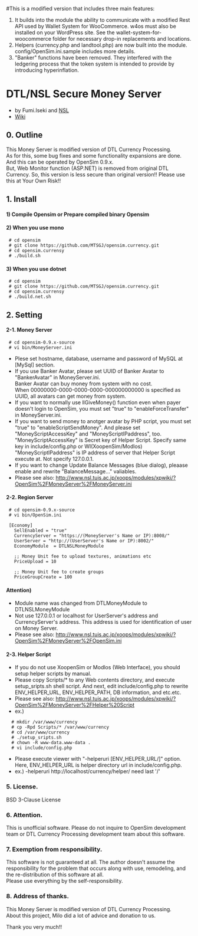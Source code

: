 #This is a modified version that includes three main features:
1. It builds into the module the ability to communicate with a modified Rest API used by Wallet System for WooCommerce. w4os must also be installed on your WordPress site. See the wallet-system-for-woocommerce folder for necessary drop-in replacements and locations.
2. Helpers (currency.php and landtool.php) are now built into the module. config/OpenSim.ini.sample includes more details.
3. "Banker" functions have been removed. They interfered with the ledgering process that the token system is intended to provide by introducing hyperinflation.

# DTL/NSL Secure Money Server
- by Fumi.Iseki and [NSL](http://www.nsl.tuis.ac.jp)
- [Wiki](https://polaris.star-dust.jp/pukiwiki/?OpenSim/MoneyServer)

## 0. Outline
 This Money Server is modified version of DTL Currency Processing.  
 As for this, some bug fixes and some functionality expansions are done. And this can be operated by OpenSim 0.9.x.   
 But, Web Monitor function (ASP.NET) is removed from original DTL Currency. So, this version is less secure than original 
 version!! Please use this at Your Own Risk!!

## 1. Install
#### 1) Compile Opensim or Prepare compiled binary Opensim
#### 2) When you use mono
```
 # cd opensim
 # git clone https://github.com/MTSGJ/opensim.currency.git
 # cd opensim.currensy
 # ./build.sh
```
#### 3) When you use dotnet
```
 # cd opensim
 # git clone https://github.com/MTSGJ/opensim.currency.git
 # cd opensim.currensy
 # ./build.net.sh
```

## 2. Setting
#### 2-1. Money Server
```
 # cd opensim-0.9.x-source
 # vi bin/MoneyServer.ini 
```
- Plese set hostname, database, username and password of MySQL at [MySql] section.
- If you use Banker Avatar, please set UUID of Banker Avatar to "BankerAvatar" in MoneyServer.ini.  
    Banker Avatar can buy money from system with no cost.  
    When 00000000-0000-0000-0000-000000000000 is specified as UUID, all avatars can get money from system.
- If you want to normally use llGiveMoney() function even when payer doesn't login to OpenSim, you must set "true" to "enableForceTransfer" in MoneyServer.ini.
- If you want to send money to anotger avatar by PHP script, you must set "true" to "enableScriptSendMoney". And please set "MoneyScriptAccessKey" and "MoneyScriptIPaddress", too.
    "MoneyScriptAccessKey" is Secret key of Helper Script. Specify same key in include/config.php or WI(XoopenSim/Modlos)  
    "MoneyScriptIPaddress" is IP address of server that Helper Script execute at. Not specify 127.0.0.1.   
- If you want to change Update Balance Messages (blue dialog), pleaase enable and rewrite "BalanceMessage..." valiables.
- Please see also: http://www.nsl.tuis.ac.jp/xoops/modules/xpwiki/?OpenSim%2FMoneyServer%2FMoneyServer.ini

#### 2-2. Region Server
```
 # cd opensim-0.9.x-source
 # vi bin/OpenSim.ini 
```
```
 [Economy]
   SellEnabled = "true"
   CurrencyServer = "https://(MoneyServer's Name or IP):8008/"  
   UserServer = "http://(UserServer's Name or IP):8002/"
   EconomyModule  = DTLNSLMoneyModule

   ;; Money Unit fee to upload textures, animations etc
   PriceUpload = 10

   ;; Money Unit fee to create groups
   PriceGroupCreate = 100
 ```
 #### Attention) 
  - Module name was changed from DTLMoneyModule to DTLNSLMoneyModule
  - Not use 127.0.0.1 or localhost for UserServer's address and CurrencyServer's address. 
    This address is used for identification of user on Money Server.
  - Please see also: http://www.nsl.tuis.ac.jp/xoops/modules/xpwiki/?OpenSim%2FMoneyServer%2FOpenSim.ini

#### 2-3. Helper Script
- If you do not use XoopenSim or Modlos (Web Interface), you should setup helper scripts by manual.
- Please copy Scripts/* to any Web contents directory, and execute setup_sripts.sh shell script.
    And next, edit include/config.php to rewrite ENV_HELPER_URL, ENV_HELPER_PATH, DB information, and etc.etc.
- Please see also: http://www.nsl.tuis.ac.jp/xoops/modules/xpwiki/?OpenSim%2FMoneyServer%2FHelper%20Script
- ex.)
```
  # mkdir /var/www/currency
  # cp -Rpd Scripts/* /var/www/currency
  # cd /var/www/currency
  # ./setup_sripts.sh
  # chown -R www-data.www-data .
  # vi include/config.php
```
- Please execute viewer with "-helperuri [ENV_HELPER_URL/]" option. 
    Here, ENV_HELPER_URL is helper directory url in include/config.php.
- ex.) -helperuri http://localhost/currency/helper/   need last '/'

### 5. License.
 BSD 3-Clause License

### 6. Attention.
 This is unofficial software. Please do not inquire to OpenSim development team or DTL Currency Processing 
 development team about this software. 

### 7. Exemption from responsibility.
 This software is not guaranteed at all. The author doesn't assume the responsibility for the
 problem that occurs along with use, remodeling, and the re-distribution of this software at all.  
 Please use everything by the self-responsibility.

### 8. Address of thanks.
 This Money Server is modified version of DTL Currency Processing.  
 About this project, Milo did a lot of advice and donation to us. 

 Thank you very much!!

